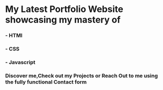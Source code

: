 # My Latest Portfolio Website showcasing my mastery of 
### - HTMl
### - CSS
### - Javascript


### Discover me,Check out my Projects or Reach Out to me using the fully functional Contact form
